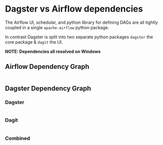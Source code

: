 # Dagster vs Airflow dependencies

The Airflow UI, schedular, and python library for defining DAGs are all tightly coupled in a single
`apache-airflow` python package.

In contrast Dagster is split into two separate python packages `dagster` the core package & `dagit` the UI.

**NOTE: Dependencies all resolved on Windows**

## Airflow Dependency Graph

```

```

## Dagster Dependency Graph

### Dagster

```

```

### Dagit

```

```

### Combined

```

```
